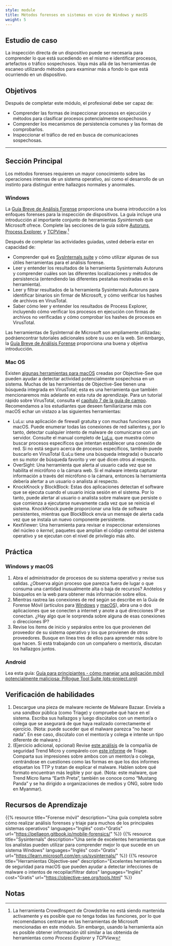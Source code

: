 ```yaml
---
style: module
title: Métodos forenses en sistemas en vivo de Windows y macOS
weight: 5
---
```


## Estudio de caso

La inspección directa de un dispositivo puede ser necesaria para comprender lo que está sucediendo en el mismo e identificar procesos, artefactos o tráfico sospechosos. Vaya más allá de las herramientas de escaneo utilizando métodos para examinar más a fondo lo que está ocurriendo en un dispositivo.

## Objetivos

Después de completar este módulo, el profesional debe ser capaz de:

- Comprender las formas de inspeccionar procesos en ejecución y métodos para clasificar procesos potencialmente sospechosos.
- Comprender los mecanismos de persistencia comunes y las formas de comprobarlos.
- Inspeccionar el tráfico de red en busca de comunicaciones sospechosas.

---
## Sección Principal

Los métodos forenses requieren un mayor conocimiento sobre las operaciones internas de un sistema operativo, así como el desarrollo de un instinto para distinguir entre hallazgos normales y anormales.

### Windows

La [Guía Breve de Análisis Forense](https://pellaeon.gitbook.io/mobile-forensics/es) proporciona una buena introducción a los enfoques forenses para la inspección de dispositivos. La guía incluye una introducción al importante conjunto de herramientas _Sysinternals_ que Microsoft ofrece. Complete las secciones de la guía sobre [Autoruns](https://pellaeon.gitbook.io/mobile-forensics/es/windows/autoruns), [Process Explorer](https://pellaeon.gitbook.io/mobile-forensics/es/windows/processes), y [TCPView](https://pellaeon.gitbook.io/mobile-forensics/es/windows/network).[^1]

Después de completar las actividades guiadas, usted debería estar en capacidad de:

- Comprender qué es [SysInternals suite](https://learn.microsoft.com/en-us/sysinternals/) y cómo utilizar algunas de sus útiles herramientas para el análisis forense.
- Leer y entender los resultados de la herramienta Sysinternals Autoruns y comprender cuáles son las diferentes localizaciones y métodos de persistencia (entendiendo las diferentes pestañas mostradas en la herramienta).
- Leer y filtrar resultados de la herramienta Sysinternals Autoruns para identificar binarios sin firmar de Microsoft, y cómo verificar los hashes de archivos en VirusTotal.
- Saber cómo leer y entender los resultados de Process Explorer, incluyendo cómo verificar los procesos en ejecución con firmas de archivos no verificadas y cómo comprobar los hashes de procesos en VirusTotal.


Las herramientas de SysInternal de Microsoft son ampliamente utilizadas; podráencontrar tutoriales adicionales sobre su uso en la web. Sin embargo, la [Guía Breve de Análisis Forense](https://pellaeon.gitbook.io/mobile-forensics/es) proporciona una buena y objetiva introducción.

### Mac OS

Existen [algunas herramientas para macOS](https://objective-see.org/tools.html) creadas por Objective-See que pueden ayudar a detectar actividad potencialmente sospechosa en un sistema. Muchas de las herramientas de Objective-See tienen una búsqueda integrada en VirusTotal; esta es una herramienta que también mencionaremos más adelante en esta ruta de aprendizaje. Para un tutorial rápido sobre VirusTotal, consulta el [capítulo 7 de la guía de campo](https://internews.org/wp-content/uploads/2024/12/Field-Guide-to-Incident-Response-for-Civil-Society-and-Media-Chapter-8-ES.pdf). Recomendamos a los estudiantes que deseen familiarizarse más con macOS echar un vistazo a las siguientes herramientas:

- LuLu: una aplicación de firewall gratuita y con muchas funciones para macOS. Puede enumerar todas las conexiones de red salientes y, por lo tanto, detectar cualquier intento de malware de comunicarse con un servidor. Consulte el manual completo de [LuLu](https://objective-see.org/products/lulu.html), que muestra cómo buscar procesos específicos que intentan establecer una conexión de red. Si no está seguro acerca de procesos específicos, también puede buscarlo en VirusTotal (LuLu tiene una búsqueda integrada) o buscarlo en su motor de búsqueda favorito y ver qué dicen otros al respecto.
- OverSight: Una herramienta que alerta al usuario cada vez que se habilita el micrófono o la cámara web. Si el malware intenta capturar información a través del micrófono o la cámara, entonces la herramienta debería alertar a un usuario o analista al respecto.
- KnockKnock y BlockBlock: Estas dos aplicaciones detectan el software que se ejecuta  cuando el usuario inicia sesión en el sistema. Por lo tanto, puede alertar al usuario o analista sobre malware que persiste o que comienza a ejecutarse nuevamente cada vez que se reinicia el sistema. KnockKnock puede proporcionar una lista de software persistentes, mientras que BlockBlock envía un mensaje de alerta cada vez que se instala un nuevo componente persistente.
- KextViewer: Una herramienta para revisar e inspeccionar extensiones del núcleo o *kernel*, paquetes que amplían el código central del sistema operativo y se ejecutan con el nivel de privilegio más alto.

## Práctica

### Windows y macOS

1. Abra el administrador de procesos de su sistema operativo y revise sus salidas. ¿Observa algún proceso que parezca fuera de lugar o que consuma una cantidad inusualmente alta o baja de recursos? Anótelos y búsquelos en la web para obtener más información sobre ellos.
2. Mientras rastrea las conexiones de red según se describe en la Guía de Forense Móvil (artículos para [Windows](https://pellaeon.gitbook.io/mobile-forensics/es/windows/network) y [macOS](https://pellaeon.gitbook.io/mobile-forensics/mac/network)), abra una o dos aplicaciones que se conecten a internet y anote a qué direcciones IP se conectan. ¿Hay algo que le sorprenda sobre alguna de esas conexiones o direcciones IP?
3. Revise los ítems de inicio y sepáralos entre los que provienen del proveedor de su sistema operativo y los que provienen de otros proveedores. Busque en línea tres de ellos para aprender más sobre lo que hacen. Si está trabajando con un compañero o mentor/a, discutan los hallazgos juntos.

### Android

Lea esta guía: [Guía para principiantes - cómo manejar una aplicación móvil potencialmente maliciosa: PiRogue Tool Suite (pts-project.org)](https://pts-project.org/guides/g3/)

## Verificación de habilidades

1. Descargue una pieza de malware reciente de Malware Bazaar. Envíela a una *sandbox* pública (como Triage) y compruebe qué hace en el sistema.
   Escriba sus hallazgos y luego discútalos con un mentor/a o colega que se asegurará de que haya realizado correctamente el ejercicio.
   (Nota: puede suceder que el malware parezca “no hacer nada”. En ese caso, discútalo con el mentor/a y colega e intente un tipo diferente de malware.)
2. (Ejercicio adicional, opcional) Revise [este análisis](https://www.trendmicro.com/en_us/research/22/k/earth-preta-spear-phishing-governments-worldwide.html) de la compañía de seguridad Trend Micro y compárelo con [este informe](https://tria.ge/240207-qlmmrahhgr/behavioral1) de Triage. Comparta sus impresiones sobre ambos con un mentor/a o colega, centrándose en cuestiones como las formas en que los dos informes etiquetan los TTP y tratan de explicar el malware. Hablen sobre qué formato encuentran más legible y por qué. (Nota: este malware, que Trend Micro llama “Earth Preta”, también se conoce como “Mustang Panda” y se ha dirigido a organizaciones de medios y ONG, sobre todo en Myanmar).

## Recursos de Aprendizaje

{{% resource title="Forense móvil" description="Una guía completa sobre cómo realizar análisis forenses y triaje para muchos de los principales sistemas operativos" languages="Inglés" cost="Gratis" url="https://pellaeon.gitbook.io/mobile-forensics/" %}}
{{% resource title="Sysinternals" description="Una serie de excelentes herramientas que los analistas pueden utilizar para comprender mejor lo que sucede en un sistema Windows" languages="Inglés" cost="Gratis" url="https://learn.microsoft.com/en-us/sysinternals/" %}}
{{% resource title="Herramientas Objective-see" description="Excelentes herramientas de seguridad para macOS que pueden ayudar a detectar infecciones de malware o intentos de recopilar/filtrar datos" languages="Inglés" cost="Gratis" url="https://objective-see.org/tools.html" %}}

## Notas

[^1]: La herramienta CrowdInspect de Crowdstrike no está siendo mantenida activamente y es posible que no tenga todas las funciones, por lo que recomendamos centrarse en las herramientas de Microsoft mencionadas en este módulo. Sin embargo, usando la herramienta aún es posible obtener información útil  similar a las obtenida de herramientas como _Process Explorer_ y _TCPView_
